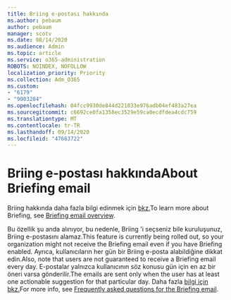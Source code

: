 ```yaml
---
title: Briing e-postası hakkında
ms.author: pebaum
author: pebaum
manager: scotv
ms.date: 08/14/2020
ms.audience: Admin
ms.topic: article
ms.service: o365-administration
ROBOTS: NOINDEX, NOFOLLOW
localization_priority: Priority
ms.collection: Adm_O365
ms.custom:
- "6179"
- "9003284"
ms.openlocfilehash: 04fcc9930de844d221033e976adb04ef483a27ea
ms.sourcegitcommit: c6692ce0fa1358ec3529e59ca0ecdfdea4cdc759
ms.translationtype: MT
ms.contentlocale: tr-TR
ms.lasthandoff: 09/14/2020
ms.locfileid: "47663722"
---
```

# <a name="about-briefing-email"></a><span data-ttu-id="fa90d-102">Briing e-postası hakkında</span><span class="sxs-lookup"><span data-stu-id="fa90d-102">About Briefing email</span></span>

<span data-ttu-id="fa90d-103">Briing hakkında daha fazla bilgi edinmek için [bkz.](https://docs.microsoft.com/briefing/be-overview)</span><span class="sxs-lookup"><span data-stu-id="fa90d-103">To learn more about Briefing, see [Briefing email overview](https://docs.microsoft.com/briefing/be-overview).</span></span>  

<span data-ttu-id="fa90d-104">Bu özellik şu anda alınıyor, bu nedenle, Briing 'i seçseniz bile kuruluşunuz, Briing e-postasını alamaz.</span><span class="sxs-lookup"><span data-stu-id="fa90d-104">This feature is currently being rolled out, so your organization might not receive the Briefing email even if you have Briefing enabled.</span></span> <span data-ttu-id="fa90d-105">Ayrıca, kullanıcıların her gün bir Briing e-posta alabildiğine dikkat edin.</span><span class="sxs-lookup"><span data-stu-id="fa90d-105">Also, note that users are not guaranteed to receive a Briefing email every day.</span></span> <span data-ttu-id="fa90d-106">E-postalar yalnızca kullanıcının söz konusu gün için en az bir öneri varsa gönderilir.</span><span class="sxs-lookup"><span data-stu-id="fa90d-106">The emails are sent only when the user has at least one actionable suggestion for that particular day.</span></span> <span data-ttu-id="fa90d-107">Daha fazla [bilgi için bkz.](https://docs.microsoft.com/briefing/be-faqs)</span><span class="sxs-lookup"><span data-stu-id="fa90d-107">For more info, see [Frequently asked questions for the Briefing email](https://docs.microsoft.com/briefing/be-faqs).</span></span>